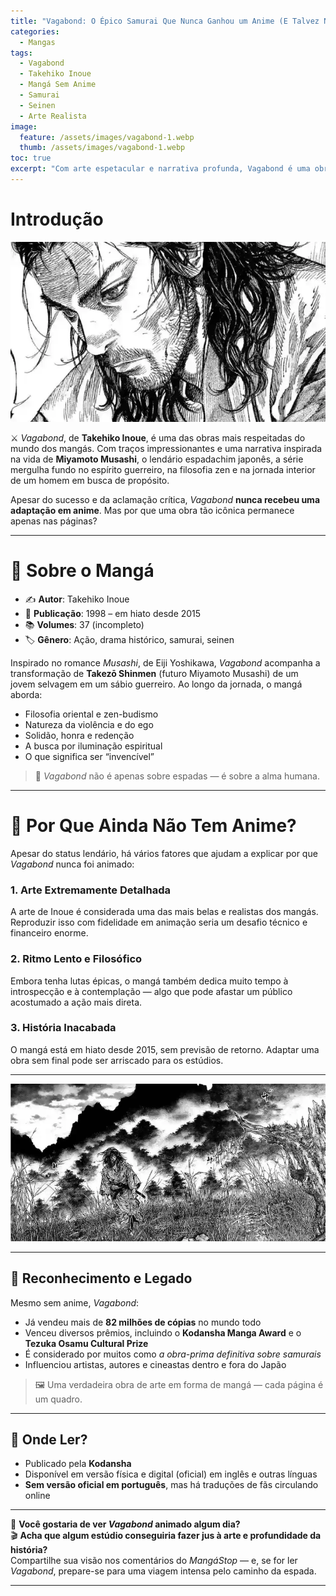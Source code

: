 ```yaml
---
title: "Vagabond: O Épico Samurai Que Nunca Ganhou um Anime (E Talvez Nunca Ganhe)"
categories:
  - Mangas
tags:
  - Vagabond
  - Takehiko Inoue
  - Mangá Sem Anime
  - Samurai
  - Seinen
  - Arte Realista
image:
  feature: /assets/images/vagabond-1.webp
  thumb: /assets/images/vagabond-1.webp
toc: true
excerpt: "Com arte espetacular e narrativa profunda, Vagabond é uma obra-prima dos mangás seinen — mas mesmo após décadas, nunca foi adaptado para anime. Entenda o porquê dessa ausência marcante."
---
```


# Introdução

![Ilustração de Musashi em estilo realista com expressão intensa.](/assets/images/vagabond-1.webp)

⚔️ *Vagabond*, de **Takehiko Inoue**, é uma das obras mais respeitadas do mundo dos mangás. Com traços impressionantes e uma narrativa inspirada na vida de **Miyamoto Musashi**, o lendário espadachim japonês, a série mergulha fundo no espírito guerreiro, na filosofia zen e na jornada interior de um homem em busca de propósito.

Apesar do sucesso e da aclamação crítica, *Vagabond* **nunca recebeu uma adaptação em anime**. Mas por que uma obra tão icônica permanece apenas nas páginas?

---

# 📖 Sobre o Mangá

- ✍️ **Autor**: Takehiko Inoue  
- 📅 **Publicação**: 1998 – em hiato desde 2015  
- 📚 **Volumes**: 37 (incompleto)  
- 🏷️ **Gênero**: Ação, drama histórico, samurai, seinen  

Inspirado no romance *Musashi*, de Eiji Yoshikawa, *Vagabond* acompanha a transformação de **Takezō Shinmen** (futuro Miyamoto Musashi) de um jovem selvagem em um sábio guerreiro. Ao longo da jornada, o mangá aborda:

- Filosofia oriental e zen-budismo  
- Natureza da violência e do ego  
- Solidão, honra e redenção  
- A busca por iluminação espiritual  
- O que significa ser “invencível”

> 🎴 *Vagabond* não é apenas sobre espadas — é sobre a alma humana.

---

# 🤔 Por Que Ainda Não Tem Anime?

Apesar do status lendário, há vários fatores que ajudam a explicar por que *Vagabond* nunca foi animado:

### 1. **Arte Extremamente Detalhada**
A arte de Inoue é considerada uma das mais belas e realistas dos mangás. Reproduzir isso com fidelidade em animação seria um desafio técnico e financeiro enorme.

### 2. **Ritmo Lento e Filosófico**
Embora tenha lutas épicas, o mangá também dedica muito tempo à introspecção e à contemplação — algo que pode afastar um público acostumado a ação mais direta.

### 3. **História Inacabada**
O mangá está em hiato desde 2015, sem previsão de retorno. Adaptar uma obra sem final pode ser arriscado para os estúdios.

---

![Arte de Inoue mostrando um duelo silencioso entre Musashi e Sasaki Kojiro.](/assets/images/vagabond-2.webp)

---

## 🥇 Reconhecimento e Legado

Mesmo sem anime, *Vagabond*:

- Já vendeu mais de **82 milhões de cópias** no mundo todo  
- Venceu diversos prêmios, incluindo o **Kodansha Manga Award** e o **Tezuka Osamu Cultural Prize**  
- É considerado por muitos como *a obra-prima definitiva sobre samurais*  
- Influenciou artistas, autores e cineastas dentro e fora do Japão

> 🖼️ Uma verdadeira obra de arte em forma de mangá — cada página é um quadro.

---

## 📌 Onde Ler?

- Publicado pela **Kodansha**  
- Disponível em versão física e digital (oficial) em inglês e outras línguas  
- **Sem versão oficial em português**, mas há traduções de fãs circulando online

---

💭 **Você gostaria de ver *Vagabond* animado algum dia?**  
🎬 **Acha que algum estúdio conseguiria fazer jus à arte e profundidade da história?**  
Compartilhe sua visão nos comentários do *MangáStop* — e, se for ler *Vagabond*, prepare-se para uma viagem intensa pelo caminho da espada.

---
